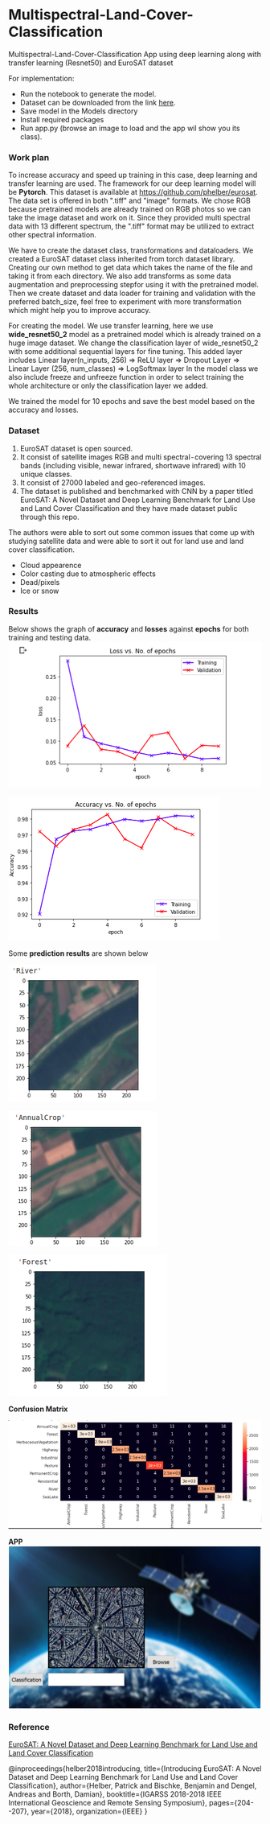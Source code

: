 # Multispectral-Land-Cover-Classification
Multispectral-Land-Cover-Classification App using deep learning along with transfer learning (Resnet50) and EuroSAT dataset

For implementation:

* Run the notebook to generate the model.
* Dataset can be downloaded from the link [here](https://github.com/phelber/eurosat). 
* Save model in the Models directory
* Install required packages
* Run app.py (browse an image to load and the app wil show you its class).

### Work plan
To increase accuracy and speed up training in this case, deep learning and transfer learning are used. The framework for our deep learning model will be __Pytorch__.
This dataset is available at https://github.com/phelber/eurosat. The data set is offered in both ".tiff" and "image" formats. We chose RGB because pretrained models are already trained on RGB photos so we can take the image dataset and work on it. Since they provided multi spectral data with 13 different spectrum, the ".tiff" format may be utilized to extract other spectral information.

We have to create the dataset class, transformations and dataloaders. We created a EuroSAT dataset class inherited from torch dataset library. Creating our own method to get data which takes the name of the file and taking it from each directory. We also add transforms as some data augmentation and preprocessing stepfor using it with the pretrained model. Then we create dataset and data loader for training and validation with the preferred batch_size, feel free to experiment with more transformation which might help you to improve accuracy.

For creating the model. We use transfer learning, here we use __wide_resnet50_2__ model as a pretrained model which is already trained on a huge image dataset. We change the classification layer of wide_resnet50_2 with some additional sequential layers for fine tuning. This added layer includes Linear layer(n_inputs, 256) => ReLU layer => Dropout Layer => Linear Layer (256, num_classes) => LogSoftmax layer In the model class we also include freeze and unfreeze function in order to select training the whole architecture or only the classification layer we added.

We trained the model for 10 epochs and save the best model based on the accuracy and losses.

### Dataset
1. EuroSAT dataset is open sourced.
2. It consist of satellite images RGB and multi spectral - covering 13 spectral bands (including visible, newar infrared, shortwave infrared) with 10 unique classes.
3. It consist of 27000 labeled and geo-referenced images.
4. The dataset is published and benchmarked with CNN by a paper titled EuroSAT: A Novel Dataset and Deep Learning Benchmark for Land Use and Land Cover Classification and they have made dataset public through this repo.

The authors were able to sort out some common issues that come up with studying satellite data and were able to sort it out for land use and land cover classification.

* Cloud appearence
* Color casting due to atmospheric effects
* Dead/pixels
* Ice or snow

### Results

Below shows the graph of __accuracy__ and __losses__ against __epochs__ for both training and testing data.
![Training and Validation loss with Epochs](reference_images/loss_without_scheduler.png)

![Training and Validation Accuracy with Epochs](reference_images/Accuracy_without_scheduler.png)

Some __prediction results__ are shown below

![result-1](reference_images/sampple_pred_1.png)

![result-2](reference_images/sample_pred_2.png)

![result-3](reference_images/sample_pred_3.png)

__Confusion Matrix__ 

![Confusion_Matrix](reference_images/confusion_matrix.png)

__APP__ 
![App](reference_images/CAPTURE.PNG)

### Reference

[EuroSAT: A Novel Dataset and Deep Learning
Benchmark for Land Use and Land Cover
Classification](https://arxiv.org/abs/1709.00029)



@inproceedings{helber2018introducing,
  title={Introducing EuroSAT: A Novel Dataset and Deep Learning Benchmark for Land Use and Land Cover Classification},
  author={Helber, Patrick and Bischke, Benjamin and Dengel, Andreas and Borth, Damian},
  booktitle={IGARSS 2018-2018 IEEE International Geoscience and Remote Sensing Symposium},
  pages={204--207},
  year={2018},
  organization={IEEE}
}

